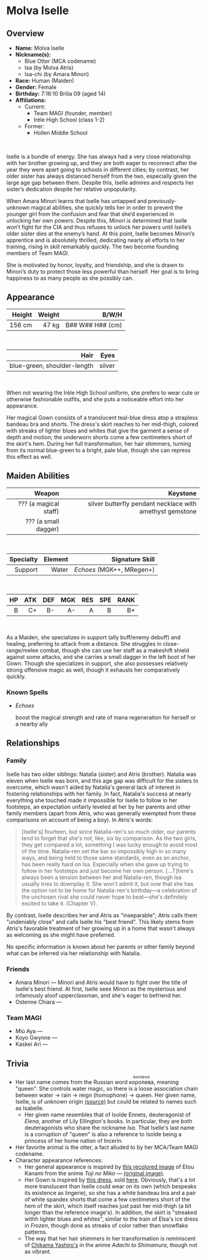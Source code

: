 # Molva Iselle

## Overview

- **Name:** Molva Iselle
- **Nickname(s):**
  - Blue Otter (MCA codename)
  - Isa (by Molva Atris)
  - Isa-chi (by Amara Minori)
- **Race:** Human (Maiden)
- **Gender:** Female
- **Birthday:** 7:16:10 Brilia 09 (aged 14)
- **Affiliations:**
  - Current:
    - Team MAGI (founder, member)
    - Irèle High School (class 1-2)
  - Former:
    - Hollen Middle School

&nbsp;

Iselle is a bundle of energy. She has always had a very close relationship with her brother growing up, and they are both eager to reconnect after the year they were apart going to schools in different cities; by contrast, her older sister has always distanced herself from the two, especially given the large age gap between them. Despite this, Iselle admires and respects her sister’s dedication despite her relative unpopularity.

When Amara Minori learns that Iselle has untapped and previously-unknown magical abilities, she quickly tells her in order to prevent the younger girl from the confusion and fear that she’d experienced in unlocking her own powers. Despite this, Minori is determined that Iselle won’t fight for the CIA and thus refuses to unlock her powers until Iselle’s older sister dies at the enemy’s hand. At this point, Iselle becomes Minori’s apprentice and is absolutely thrilled, dedicating nearly all efforts to her training, rising in skill remarkably quickly. The two become founding members of Team MAGI.

She is motivated by honor, loyalty, and friendship, and she is drawn to Minori’s duty to protect those less powerful than herself. Her goal is to bring happiness to as many people as she possibly can.

## Appearance

| Height | Weight |                  B/W/H |
| -----: | -----: | ---------------------: |
| 156 cm |  47 kg | B\#\# W\#\# H\#\# (cm) |

&nbsp;

|                        Hair |   Eyes |
| --------------------------: | -----: |
| blue-green, shoulder-length | silver |

&nbsp;

When not wearing the Irèle High School uniform, she prefers to wear cute or otherwise fashionable outfits, and she puts a noticeable effort into her appearance.

Her magical Gown consists of a translucent teal-blue dress atop a strapless bandeau bra and shorts. The dress's skirt reaches to her mid-thigh, colored with streaks of lighter blues and whites that give the garment a sense of depth and motion; the underworn shorts come a few centimeters short of the skirt's hem. During her full transformation, her hair shimmers, turning from its normal blue-green to a bright, pale blue, though she can repress this effect as well.

## Maiden Abilities

|                Weapon |                                                 Keystone |
| --------------------: | -------------------------------------------------------: |
| ??? (a magical staff) | silver butterfly pendant necklace with amethyst gemstone |
|  ??? (a small dagger) |                                                          |

&nbsp;

| Specialty | Element |           Signature Skill |
| --------: | ------: | ------------------------: |
|   Support |   Water | *Echoes* (MGK++, MRegen+) |

&nbsp;

|   HP |  ATK |  DEF |  MGK |  RES |  SPE | RANK |
| ---: | ---: | ---: | ---: | ---: | ---: | ---: |
|    B |   C+ |   B- |   A- |    A |    B |   B+ |

&nbsp;

As a Maiden, she specializes in support (ally buff/enemy debuff) and healing, preferring to attack from a distance. She struggles in close-range/melee combat, though she can use her staff as a makeshift shield against some attacks, and she carries a small dagger in the left boot of her Gown. Though she specializes in support, she also possesses relatively strong offensive magic as well, though it exhausts her comparatively quickly.

### Known Spells

- *Echoes*
  
  boost the magical strength and rate of mana regeneration for herself or a nearby ally

## Relationships

### Family

Iselle has two older siblings: Natalia (sister) and Atris (brother). Natalia was eleven when Iselle was born, and this age gap was difficult for the sisters to overcome, which wasn't aided by Natalia's general lack of interest in fostering relationships with her family. In fact, Natalia's success at nearly everything she touched made it impossible for Iselle to follow in her footsteps, an expectation unfairly leveled at her by her parents and other family members (apart from Atris, who was generally exempted from these comparisons on account of being a boy). In Atris's words:

> [Iselle's] fourteen, but since Natalia-ren's so much older, our parents tend to forget that she's not, like, six by comparison. As the two girls, they get compared a lot, something I was lucky enough to avoid most of the time. Natalia-ren set the bar so impossibly high in so many ways, and being held to those same standards, even as an anchor, has been really hard on Isa. Especially when she gave up trying to follow in her footsteps and just become her own person. [...T]here's always been a tension between her and Natalia-ren, though Isa usually tries to downplay it. She won't admit it, but now that she has the option not to be home for Natalia-ren's birthday—a celebration of the unchosen rival she could never hope to beat—she's definitely excited to take it. (Chapter V).

By contrast, Iselle describes her and Atris as "inseparable"; Atris calls them "undeniably close" and calls Iselle his "best friend". This likely stems from Atris's favorable treatment of her growing up in a home that wasn't always as welcoming as she might have preferred.

No specific information is known about her parents or other family beyond what can be inferred via her relationship with Natalia.

### Friends

- Amara Minori — Minori and Atris would have to fight over the title of Iselle's best friend. At first, Iselle sees Minori as the mysterious and infamously aloof upperclassman, and she's eager to befriend her.
- Ostenne Chiara —


### Team MAGI 

- Miú Aya — 
- Koyo Gwynne —
- Kaskei Ari —

## Trivia

- Her last name comes from the Russian word <ruby><rb>королева</rb><rt style="font-size: 75%;">*koroleva*</rt></ruby>, meaning "queen". She controls water magic, so there is a loose association chain between water → rain → reign (homophone) → queen. Her given name, Iselle, is of unknown origin [(source)](https://nameberry.com/babyname/Iselle) but could be related to names such as Isabelle.
  - Her given name resembles that of Isolde Ennets, deuteragonist of *Elena*, another of Lily Ellington's books. In particular, they are both deuteragonists who share the nickname *Isa*. That Iselle's last name is a corruption of "queen" is also a reference to Isolde being a princess of her home nation of Incerin.
- Her favorite animal is the otter, a fact alluded to by her MCA/Team MAGI codename.
- Character appearance references:
  - Her general appearance is inspired by [this recolored image](./references/molva-iselle-01.png) of Etou Kanami from the anime *Toji no Miko* — [(original image)](https://rei.animecharactersdatabase.com/uploads/chars/thumbs/200/42795-1277625042.jpg).
  - Her Gown is inspired by [this dress](./references/molva-iselle-02.jpg), sold [here](https://flashyouandme.com/product/deep-water-mesh-babydoll-dress-with-deep-decollette/). Obviously, that's a lot more translucent than Iselle could wear on its own (which bespeaks its existence as lingerie), so she has a white bandeau bra and a pair of white spandex shorts that come a few centimeters short of the hem of the skirt, which itself reaches just past her mid-thigh (a bit longer than the reference image's). In addition, the skirt is "streaked withh lighter blues and whites", similar to the train of Elsa's ice dress in *Frozen*, though done as streaks of color rather than snowflake patterns.
  - The way that her hair shimmers in her transformation is reminiscent of [Chikama Yashiro's](references/molva-iselle-03.png) in the anime *Adachi to Shimamura*, though not as vibrant.